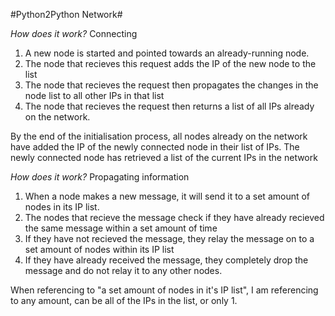 #Python2Python Network#

_How does it work?_
Connecting
1. A new node is started and pointed towards an already-running node.
2. The node that recieves this request adds the IP of the new node to the list
3. The node that recieves the request then propagates the changes in the node list to all other IPs in that list
4. The node that recieves the request then returns a list of all IPs already on the network.

By the end of the initialisation process, all nodes already on the network have added the IP of the newly connected node in their list of IPs. The newly connected node has retrieved a list of the current IPs in the network


    
 
_How does it work?_
Propagating information
1. When a node makes a new message, it will send it to a set amount of nodes in its IP list.
2. The nodes that recieve the message check if they have already recieved the same message within a set amount of time
3. If they have not recieved the message, they relay the message on to a set amount of nodes within its IP list 
4. If they have already received the message, they completely drop the message and do not relay it to any other nodes.

When referencing to "a set amount of nodes in it's IP list", I am referencing to any amount, can be all of the IPs in the list, or only 1.
